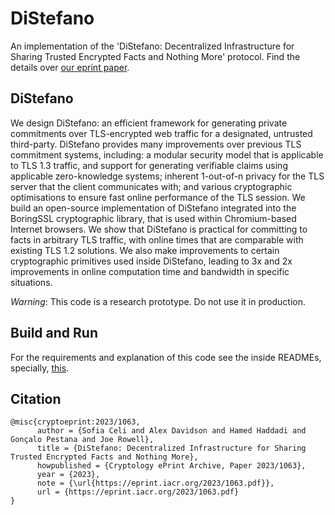 # DiStefano

An implementation of the 'DiStefano: Decentralized Infrastructure for Sharing Trusted Encrypted Facts and Nothing More' protocol. Find the details over [our eprint paper](https://eprint.iacr.org/2023/1063.pdf).

## DiStefano

We design DiStefano: an efficient framework for generating private commitments over TLS-encrypted web traffic for a designated, untrusted third-party. DiStefano provides many improvements over previous TLS commitment systems, including: a modular security model that is applicable
to TLS 1.3 traffic, and support for generating verifiable claims using applicable zero-knowledge systems; inherent 1-out-of-n privacy for the TLS server that the client communicates with; and various cryptographic optimisations to ensure fast online performance of the TLS session. We build an open-source implementation of DiStefano integrated into the BoringSSL cryptographic library, that is used within Chromium-based Internet browsers. We show that DiStefano is practical for committing to facts in arbitrary TLS traffic, with online times that are comparable with existing TLS 1.2 solutions. We also make improvements to certain cryptographic primitives used inside DiStefano, leading to 3x and 2x improvements in online computation time and bandwidth in specific situations.

*Warning*: This code is a research prototype. Do not use it in production.

## Build and Run

For the requirements and explanation of this code see the inside READMEs, specially, [this](https://github.com/brave-experiments/tls-attestation/blob/main/src/README.md).

## Citation

```
@misc{cryptoeprint:2023/1063,
      author = {Sofia Celi and Alex Davidson and Hamed Haddadi and Gonçalo Pestana and Joe Rowell},
      title = {DiStefano: Decentralized Infrastructure for Sharing Trusted Encrypted Facts and Nothing More},
      howpublished = {Cryptology ePrint Archive, Paper 2023/1063},
      year = {2023},
      note = {\url{https://eprint.iacr.org/2023/1063.pdf}},
      url = {https://eprint.iacr.org/2023/1063.pdf}
}
```

